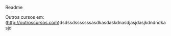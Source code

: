 Readme




Outros cursos em: (http://outroscursos.com)dsdssdsssssssasdkasdaskdnasdjasjdasjkdndndkasjd
